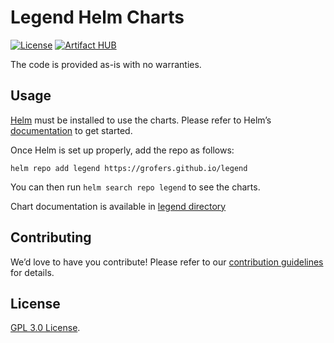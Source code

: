 # Legend Helm Charts

[![License](https://img.shields.io/badge/License-GPL%203.0-blue.svg)](https://opensource.org/licenses/GPL-3.0)
[![Artifact HUB](https://img.shields.io/endpoint?url=https://artifacthub.io/badge/repository/legend)](https://artifacthub.io/packages/search?repo=legend)

The code is provided as-is with no warranties.

## Usage

[Helm](https://helm.sh) must be installed to use the charts. Please refer to Helm’s [documentation](https://helm.sh/docs) to get started.

Once Helm is set up properly, add the repo as follows:

```
helm repo add legend https://grofers.github.io/legend
```

You can then run `helm search repo legend` to see the charts.

Chart documentation is available in [legend directory](https://github.com/grofers/legend/blob/master/charts/legend/Readme.md)

## Contributing

We’d love to have you contribute! Please refer to our [contribution guidelines](https://github.com/grofers/legend/#contribution) for details.

## License

[GPL 3.0 License](https://github.com/grofers/legend/blob/master/COPYING).
